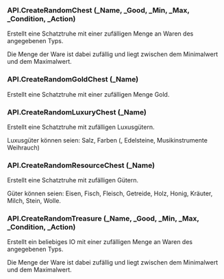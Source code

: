 ### API.CreateRandomChest (_Name, _Good, _Min, _Max, _Condition, _Action)

Erstellt eine Schatztruhe mit einer zufälligen Menge an Waren
 des angegebenen Typs.

 Die Menge der Ware ist dabei zufällig und liegt zwischen dem Minimalwert
 und dem Maximalwert.


### API.CreateRandomGoldChest (_Name)

Erstellt eine Schatztruhe mit einer zufälligen Menge Gold.

### API.CreateRandomLuxuryChest (_Name)

Erstellt eine Schatztruhe mit zufälligen Luxusgütern.

 Luxusgüter können seien: Salz, Farben (, Edelsteine, Musikinstrumente
 Weihrauch)


### API.CreateRandomResourceChest (_Name)

Erstellt eine Schatztruhe mit zufälligen Gütern.

 Güter können seien: Eisen, Fisch, Fleisch, Getreide, Holz,
 Honig, Kräuter, Milch, Stein, Wolle.


### API.CreateRandomTreasure (_Name, _Good, _Min, _Max, _Condition, _Action)

Erstellt ein beliebiges IO mit einer zufälligen Menge an Waren
 des angegebenen Typs.

 Die Menge der Ware ist dabei zufällig und liegt zwischen dem Minimalwert
 und dem Maximalwert.


